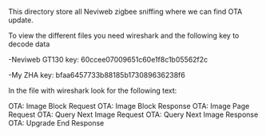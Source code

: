 This directory store all Neviweb zigbee sniffing where we can find OTA update.

To view the different files you need wireshark and the following key to decode data

-Neviweb GT130 key: 60ccee07009651c60e1f8c1b05562f2c

-My ZHA key: bfaa6457733b88185b173089636238f6

In the file with wireshark look for the following text:

OTA: Image Block Request
OTA: Image Block Response
OTA: Image Page Request
OTA: Query Next Image Request
OTA: Query Next Image Response
OTA: Upgrade End Response 
